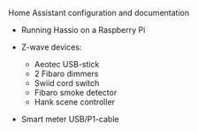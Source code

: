 Home Assistant configuration and documentation

- Running Hassio on a Raspberry Pi

- Z-wave devices:
  - Aeotec USB-stick
  - 2 Fibaro dimmers
  - Swiid cord switch
  - Fibaro smoke detector
  - Hank scene controller

- Smart meter USB/P1-cable
